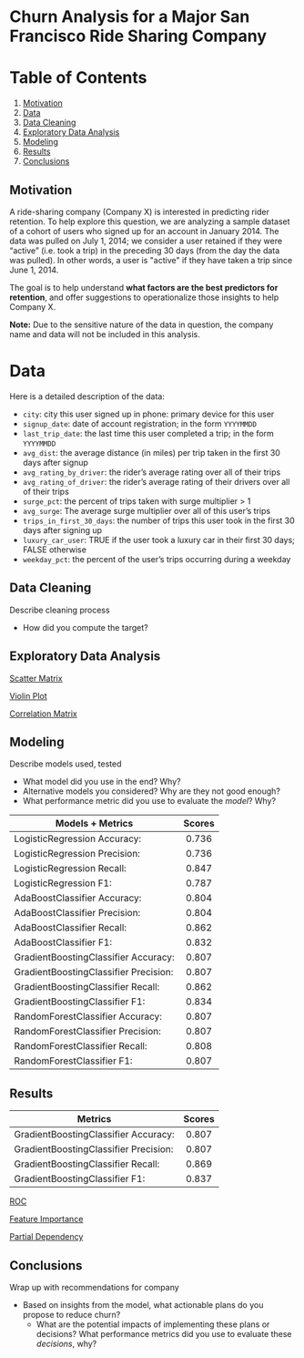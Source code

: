 # Churn Analysis for a Major San Francisco Ride Sharing Company

# Table of Contents

1. [Motivation](#motivation)
2. [Data](#data)
3. [Data Cleaning](#data-cleaning)
4. [Exploratory Data Analysis](#exploratory-data-analysis)
5. [Modeling](#modeling)
6. [Results](#results)
7. [Conclusions](#conclusions)

## Motivation

A ride-sharing company (Company X) is interested in predicting rider retention.
To help explore this question, we are analyzing a sample dataset of a cohort of
users who signed up for an account in January 2014. The data was pulled on July
1, 2014; we consider a user retained if they were “active” (i.e. took a trip)
in the preceding 30 days (from the day the data was pulled). In other words, a
user is "active" if they have taken a trip since June 1, 2014.

The goal is to help understand **what factors are
the best predictors for retention**, and offer suggestions to operationalize
those insights to help Company X. 

**Note:** Due to the sensitive nature of the data in question, the company name and data will not be included in this analysis.

# Data 

Here is a detailed description of the data:

- `city`: city this user signed up in phone: primary device for this user
- `signup_date`: date of account registration; in the form `YYYYMMDD`
- `last_trip_date`: the last time this user completed a trip; in the form `YYYYMMDD`
- `avg_dist`: the average distance (in miles) per trip taken in the first 30 days after signup
- `avg_rating_by_driver`: the rider’s average rating over all of their trips 
- `avg_rating_of_driver`: the rider’s average rating of their drivers over all of their trips 
- `surge_pct`: the percent of trips taken with surge multiplier > 1 
- `avg_surge`: The average surge multiplier over all of this user’s trips 
- `trips_in_first_30_days`: the number of trips this user took in the first 30 days after signing up 
- `luxury_car_user`: TRUE if the user took a luxury car in their first 30 days; FALSE otherwise 
- `weekday_pct`: the percent of the user’s trips occurring during a weekday


## Data Cleaning

Describe cleaning process

 - How did you compute the target?

## Exploratory Data Analysis 

[Scatter Matrix](Plots/scatter_matrix.png)

[Violin Plot](Plots/violin_plot.png) 

[Correlation Matrix](Plots/correlation_matrix.png)

## Modeling 

Describe models used, tested
  - What model did you use in the end? Why?
  - Alternative models you considered? Why are they not good enough?
  - What performance metric did you use to evaluate the *model*? Why?
  
| Models + Metrics                      | Scores|
| --------------------------------------|:-----:|  
| LogisticRegression Accuracy:          | 0.736 |
| LogisticRegression Precision:         | 0.736 |   
| LogisticRegression Recall:            | 0.847 | 
| LogisticRegression F1:                | 0.787 |  
| AdaBoostClassifier Accuracy:          | 0.804 |
| AdaBoostClassifier Precision:         | 0.804 |
| AdaBoostClassifier Recall:            | 0.862 |   
| AdaBoostClassifier F1:                | 0.832 |  
| GradientBoostingClassifier Accuracy:  | 0.807 |
| GradientBoostingClassifier Precision: | 0.807 |
| GradientBoostingClassifier Recall:    | 0.862 |
| GradientBoostingClassifier F1:        | 0.834 | 
| RandomForestClassifier Accuracy:      | 0.807 |
| RandomForestClassifier Precision:     | 0.807 |
| RandomForestClassifier Recall:        | 0.808 |
| RandomForestClassifier F1:            | 0.807 | 

## Results

| Metrics                                 | Scores|
| ----------------------------------------|:-----:|
| GradientBoostingClassifier Accuracy:    | 0.807 |
| GradientBoostingClassifier Precision:   | 0.807 |
| GradientBoostingClassifier Recall:      | 0.869 |
| GradientBoostingClassifier F1:          | 0.837 |

[ROC](Plots/roc_plot.png)

[Feature Importance](Plots/feature_importance.png)

[Partial Dependency](Plots/partial_dependency.png)

## Conclusions

Wrap up with recommendations for company 

- Based on insights from the model, what actionable plans do you propose to
    reduce churn?
  - What are the potential impacts of implementing these plans or decisions?
    What performance metrics did you use to evaluate these *decisions*, why?
   
 

  
  
